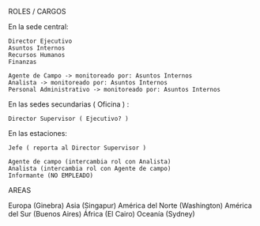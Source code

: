 ROLES / CARGOS


En la sede central:

    Director Ejecutivo
    Asuntos Internos
    Recursos Humanos
    Finanzas

    Agente de Campo -> monitoreado por: Asuntos Internos
    Analista -> monitoreado por: Asuntos Internos
    Personal Administrativo -> monitoreado por: Asuntos Internos


En las sedes secundarias ( Oficina ) :

    Director Supervisor ( Ejecutivo? )


En las estaciones:

    Jefe ( reporta al Director Supervisor )

    Agente de campo (intercambia rol con Analista)
    Analista (intercambia rol con Agente de campo)
    Informante (NO EMPLEADO)




AREAS

Europa (Ginebra)
Asia (Singapur)
América del Norte (Washington)
América del Sur (Buenos Aires)
África (El Cairo)
Oceanía (Sydney)
